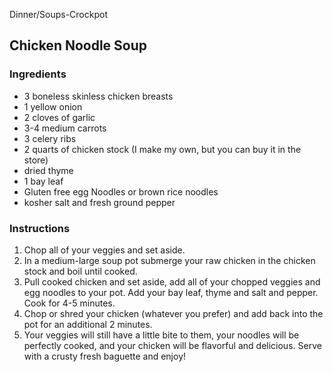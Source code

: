 Dinner/Soups-Crockpot

## Chicken Noodle Soup

### Ingredients

- 3 boneless skinless chicken breasts 
- 1 yellow onion
- 2 cloves of garlic
- 3-4 medium carrots 
- 3 celery ribs
- 2 quarts of chicken stock (I make my own, but you can buy it in the store) 
- dried thyme 
- 1 bay leaf 
- Gluten free egg Noodles or brown rice noodles
- kosher salt and fresh ground pepper

### Instructions

1. Chop all of your veggies and set aside.
2. In a medium-large soup pot submerge your raw chicken in the chicken stock and boil until cooked.
3. Pull cooked chicken and set aside, add all of your chopped veggies and egg noodles to your pot. Add your bay leaf, thyme and salt and pepper. Cook for 4-5 minutes.
4. Chop or shred your chicken (whatever you prefer) and add back into the pot for an additional 2 minutes.
5. Your veggies will still have a little bite to them, your noodles will be perfectly cooked, and your chicken will be flavorful and delicious. Serve with a crusty fresh baguette and enjoy!
